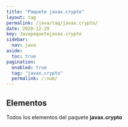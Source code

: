 ```yaml
---
title: "Paquete javax.crypto"
layout: tag
permalink: /java/tag/javax.crypto/
date: 2020-12-29
key: Javapaquetejavax.crypto
sidebar: 
  nav: java
aside: 
  toc: true
pagination: 
  enabled: true
  tag: "javax.crypto"
  permalink: /:num/
---
```


<h2>Elementos</h2>
Todos los elementos del paquete <strong>javax.crypto</strong>
